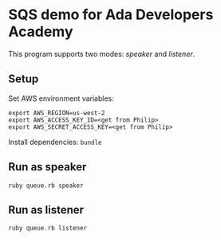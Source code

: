 # SQS demo for Ada Developers Academy

This program supports two modes: *speaker* and *listener*.

## Setup

Set AWS environment variables:

```
export AWS_REGION=us-west-2
export AWS_ACCESS_KEY_ID=<get from Philip>
export AWS_SECRET_ACCESS_KEY=<get from Philip>
```

Install dependencies: `bundle`

## Run as speaker

```
ruby queue.rb speaker
```

## Run as listener

```
ruby queue.rb listener
```
